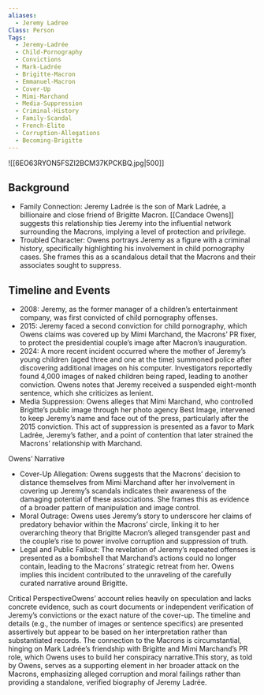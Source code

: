 ```yaml
---
aliases:
  - Jeremy Ladree
Class: Person
Tags:
  - Jeremy-Ladrée
  - Child-Pornography
  - Convictions
  - Mark-Ladrée
  - Brigitte-Macron
  - Emmanuel-Macron
  - Cover-Up
  - Mimi-Marchand
  - Media-Suppression
  - Criminal-History
  - Family-Scandal
  - French-Elite
  - Corruption-Allegations
  - Becoming-Brigitte
---
```

![[6EO63RYON5FSZI2BCM37KPCKBQ.jpg|500]]
## Background

- Family Connection: Jeremy Ladrée is the son of Mark Ladrée, a billionaire and close friend of Brigitte Macron. [[Candace Owens]] suggests this relationship ties Jeremy into the influential network surrounding the Macrons, implying a level of protection and privilege.
- Troubled Character: Owens portrays Jeremy as a figure with a criminal history, specifically highlighting his involvement in child pornography cases. She frames this as a scandalous detail that the Macrons and their associates sought to suppress.

## Timeline and Events

- 2008: Jeremy, as the former manager of a children’s entertainment company, was first convicted of child pornography offenses.
- 2015: Jeremy faced a second conviction for child pornography, which Owens claims was covered up by Mimi Marchand, the Macrons’ PR fixer, to protect the presidential couple’s image after Macron’s inauguration.
- 2024: A more recent incident occurred where the mother of Jeremy’s young children (aged three and one at the time) summoned police after discovering additional images on his computer. Investigators reportedly found 4,000 images of naked children being raped, leading to another conviction. Owens notes that Jeremy received a suspended eight-month sentence, which she criticizes as lenient.
- Media Suppression: Owens alleges that Mimi Marchand, who controlled Brigitte’s public image through her photo agency Best Image, intervened to keep Jeremy’s name and face out of the press, particularly after the 2015 conviction. This act of suppression is presented as a favor to Mark Ladrée, Jeremy’s father, and a point of contention that later strained the Macrons’ relationship with Marchand.

Owens’ Narrative

- Cover-Up Allegation: Owens suggests that the Macrons’ decision to distance themselves from Mimi Marchand after her involvement in covering up Jeremy’s scandals indicates their awareness of the damaging potential of these associations. She frames this as evidence of a broader pattern of manipulation and image control.
- Moral Outrage: Owens uses Jeremy’s story to underscore her claims of predatory behavior within the Macrons’ circle, linking it to her overarching theory that Brigitte Macron’s alleged transgender past and the couple’s rise to power involve corruption and suppression of truth.
- Legal and Public Fallout: The revelation of Jeremy’s repeated offenses is presented as a bombshell that Marchand’s actions could no longer contain, leading to the Macrons’ strategic retreat from her. Owens implies this incident contributed to the unraveling of the carefully curated narrative around Brigitte.

Critical PerspectiveOwens’ account relies heavily on speculation and lacks concrete evidence, such as court documents or independent verification of Jeremy’s convictions or the exact nature of the cover-up. The timeline and details (e.g., the number of images or sentence specifics) are presented assertively but appear to be based on her interpretation rather than substantiated records. The connection to the Macrons is circumstantial, hinging on Mark Ladrée’s friendship with Brigitte and Mimi Marchand’s PR role, which Owens uses to build her conspiracy narrative.This story, as told by Owens, serves as a supporting element in her broader attack on the Macrons, emphasizing alleged corruption and moral failings rather than providing a standalone, verified biography of Jeremy Ladrée.